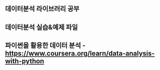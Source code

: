 ## 데이터분석 라이브러리 공부 
## 데이터분석 실습&예제 파일
## 파이썬을 활용한 데이터 분석 - https://www.coursera.org/learn/data-analysis-with-python
